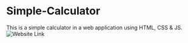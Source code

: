 # Simple-Calculator
This is a simple calculator in a web application using HTML, CSS &amp; JS.</br>
![Website Link](https://indira1vik.github.io/simplecalc/site/)
